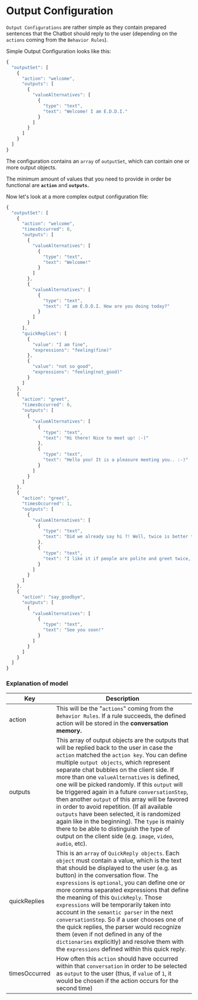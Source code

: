 # Output Configuration

`Output Configurations` are rather simple as they contain prepared sentences that the Chatbot should reply to the user (depending on the `actions` coming from the `Behavior Rules`).

Simple Output Configuration looks like this:

```javascript
{
  "outputSet": [
    {
      "action": "welcome",
      "outputs": [
        {
          "valueAlternatives": [
            {
              "type": "text",
              "text": "Welcome! I am E.D.D.I."
            }
          ]
        }
      ]
    }
  ]
}
```

The configuration contains an `array` of `outputSet`, which can contain one or more output objects.

The minimum amount of values that you need to provide in order be functional are **`action`** and **`outputs`.**

Now let's look at a more complex output configuration file:

```javascript
{
  "outputSet": [
    {
      "action": "welcome",
      "timesOccurred": 0,
      "outputs": [
        {
          "valueAlternatives": [
            {
              "type": "text",
              "text": "Welcome!"
            }
          ]
        },
        {
          "valueAlternatives": [
            {
              "type": "text",
              "text": "I am E.D.D.I. How are you doing today?"
            }
          ]
        }
      ],
      "quickReplies": [
        {
          "value": "I am fine",
          "expressions": "feeling(fine)"
        },
        {
          "value": "not so good",
          "expressions": "feeling(not_good)"
        }
      ]
    },
    {
      "action": "greet",
      "timesOccurred": 0,
      "outputs": [
        {
          "valueAlternatives": [
            {
              "type": "text",
              "text": "Hi there! Nice to meet up! :-)"
            },
            {
              "type": "text",
              "text": "Hello you! It is a pleasure meeting you.. :-)"
            }
          ]
        }
      ]
    },
    {
      "action": "greet",
      "timesOccurred": 1,
      "outputs": [
        {
          "valueAlternatives": [
            {
              "type": "text",
              "text": "Did we already say hi ?! Well, twice is better than not at all! ;-)"
            },
            {
              "type": "text",
              "text": "I like it if people are polite and greet twice, rather than not at all ;-)"
            }
          ]
        }
      ]
    },
    {
      "action": "say_goodbye",
      "outputs": [
        {
          "valueAlternatives": [
            {
              "type": "text",
              "text": "See you soon!"
            }
          ]
        }
      ]
    }
  ]
}
```

### Explanation of model

| Key           | Description                                                                                                                                                                                                                                                                                                                                                                                                                                                                                                                                                                                                                                                                                                     |
| ------------- | --------------------------------------------------------------------------------------------------------------------------------------------------------------------------------------------------------------------------------------------------------------------------------------------------------------------------------------------------------------------------------------------------------------------------------------------------------------------------------------------------------------------------------------------------------------------------------------------------------------------------------------------------------------------------------------------------------------- |
| action        | This will be the "`actions`" coming from the `Behavior Rules`. If a rule succeeds, the defined action will be stored in the **conversation memory.**                                                                                                                                                                                                                                                                                                                                                                                                                                                                                                                                                            |
| outputs       | This array of output objects are the outputs that will be replied back to the user in case the `action` matched the `action key`. You can define multiple `output objects`, which represent separate chat bubbles on the client side. If more than one `valueAlternatives` is defined, one will be picked randomly. If this `output` will be triggered again in a future `conversationStep`, then another `output` of this array will be favored in order to avoid repetition. (If all available `outputs` have been selected, it is randomized again like in the beginning). The `type` is mainly there to be able to distinguish the type of output on the client side (e.g. `image`, `video`, `audio`, etc). |
| quickReplies  | This is an `array` of `QuickReply objects`. Each `object` must contain a value, which is the text that should be displayed to the user (e.g. as button) in the conversation flow. The `expressions` is `optional`, you can define one or more comma separated expressions that define the meaning of this `QuickReply`. Those `expressions` will be temporarily taken into account in the `semantic parser` in the next `conversationStep`. So if a user chooses one of the quick replies, the parser would recognize them (even if not defined in any of the `dictionaries` explicitly) and resolve them with the `expressions` defined within this quick reply.                                               |
| timesOccurred | How often this `action` should have occurred within that `conversation` in order to be selected as `output` to the user (thus, if `value` of `1`, it would be chosen if the action occurs for the second time)                                                                                                                                                                                                                                                                                                                                                                                                                                                                                                  |
